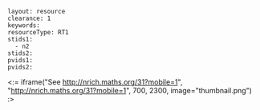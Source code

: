 ````
layout: resource
clearance: 1
keywords:
resourceType: RT1
stids1: 
  - n2
stids2:
pvids1:
pvids2:

````

<:= iframe("See http://nrich.maths.org/31?mobile=1", "http://nrich.maths.org/31?mobile=1", 700, 2300, image="thumbnail.png") :>



